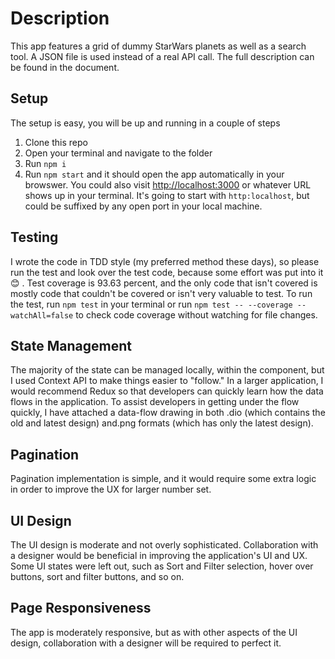 # Description

This app features a grid of dummy StarWars planets as well as a search tool. A JSON file is used instead of a real API call. The full description can be found in the document.

## Setup

The setup is easy, you will be up and running in a couple of steps

1. Clone this repo
2. Open your terminal and navigate to the folder
3. Run `npm i`
4. Run `npm start` and it should open the app automatically in your browswer. You could also visit [http://localhost:3000](http://localhost:3000) or whatever URL shows up in your terminal. It's going to start with `http:localhost`, but could be suffixed by any open port in your local machine.

## Testing

I wrote the code in TDD style (my preferred method these days), so please run the test and look over the test code, because some effort was put into it 😊 . Test coverage is 93.63 percent, and the only code that isn't covered is mostly code that couldn't be covered or isn't very valuable to test. To run the test, run `npm test` in your terminal or run `npm test -- --coverage --watchAll=false` to check code coverage without watching for file changes.

## State Management

The majority of the state can be managed locally, within the component, but I used Context API to make things easier to "follow." In a larger application, I would recommend Redux so that developers can quickly learn how the data flows in the application. To assist developers in getting under the flow quickly, I have attached a data-flow drawing in both .dio (which contains the old and latest design) and.png formats (which has only the latest design).

## Pagination

Pagination implementation is simple, and it would require some extra logic in order to improve the UX for larger number set.

## UI Design

The UI design is moderate and not overly sophisticated. Collaboration with a designer would be beneficial in improving the application's UI and UX.
Some UI states were left out, such as Sort and Filter selection, hover over buttons, sort and filter buttons, and so on.

## Page Responsiveness

The app is moderately responsive, but as with other aspects of the UI design, collaboration with a designer will be required to perfect it.
